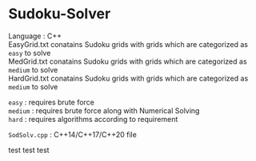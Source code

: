 # Sudoku-Solver
Language : C++  
EasyGrid.txt conatains Sudoku grids with grids which are categorized as `easy` to solve  
MedGrid.txt conatains Sudoku grids with grids which are categorized as `medium` to solve   
HardGrid.txt conatains Sudoku grids with grids which are categorized as `medium` to solve      

`easy` : requires brute force  
`medium` : requires brute force along with Numerical Solving  
`hard` : requires algorithms according to requirement     

`SodSolv.cpp` : C++14/C++17/C++20 file  

test test test
